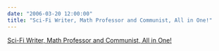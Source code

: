 ```yaml
---
date: "2006-03-20 12:00:00"
title: "Sci-Fi Writer, Math Professor and Communist, All in One!"
---
```


[Sci-Fi Writer, Math Professor and Communist, All in One!](/lemire/blog/2006/03-20-sci-fi-writer-math-professor-and-communist-all-in-one)

